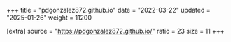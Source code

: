 +++
title = "pdgonzalez872.github.io"
date = "2022-03-22"
updated = "2025-01-26"
weight = 11200

[extra]
source = "https://pdgonzalez872.github.io/"
ratio = 23
size = 11
+++
